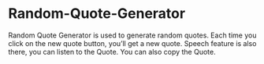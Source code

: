# Random-Quote-Generator
Random Quote Generator is used to generate random quotes. Each time you click on the new quote button, you’ll get a new quote. 
Speech feature is also there, you can listen to the Quote.
You can also copy the Quote.
